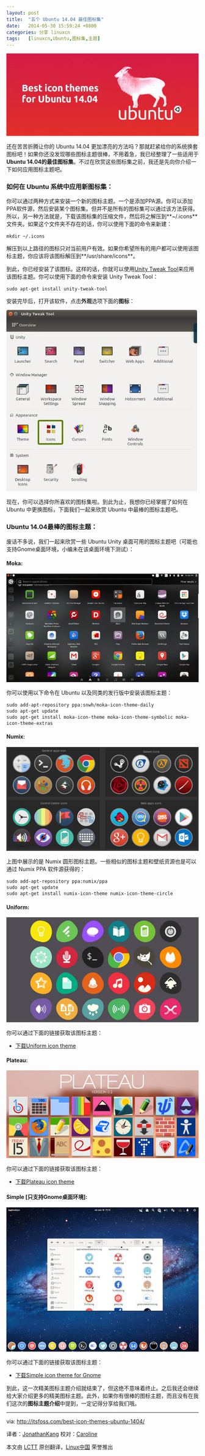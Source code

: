 ```yaml
---
layout: post
title:	"五个 Ubuntu 14.04 最佳图标集"
date:	2014-05-30 15:59:24 +0800 
categories:	分享 linuxcn 
tags:	[linuxcn,Ubuntu,图标集,主题]
---
```



![](/Asserts/Images/album/201405/30/155925uhkfiv86gvr3z3d3.jpeg)


还在苦苦折腾让你的 Ubuntu 14.04 更加漂亮的方法吗？那就赶紧给你的系统换套图标吧！如果你还没发现哪些图标主题很棒，不用着急，我已经整理了一些适用于**Ubuntu 14.04的最佳图标集**。不过在欣赏这些图标集之前，我还是先向你介绍一下如何应用图标主题吧。


### 如何在 Ubuntu 系统中应用新图标集：


你可以通过两种方式来安装一个新的图标主题。一个是添加PPA源。你可以添加PPA软件源，然后安装某个图标集。但并不是所有的图标集可以通过该方法获得。所以，另一种方法就是，下载该图标集的压缩文件，然后将之解压到**~/.icons**文件夹。如果这个文件夹不存在的话，你可以使用下面的命令来新建：



```
mkdir ~/.icons

```

解压到以上路径的图标只对当前用户有效。如果你希望所有的用户都可以使用该图标主题，你应该将该图标解压到**/usr/share/icons**。


到此，你已经安装了该图标。这样的话，你就可以使用[Unity Tweak Tool](http://itsfoss.com/how-to-install-themes-in-ubuntu-13-10/)来应用该图标主题。你可以使用下面的命令来安装 Unity Tweak Tool：



```
sudo apt-get install unity-tweak-tool

```

安装完毕后，打开该软件，点击**外观**选项下面的**图标**：


![](/Asserts/Images/album/201405/30/155925m0koo1q01olq8lq0.jpeg)


现在，你可以选择你所喜欢的图标集啦。到此为止，我想你已经掌握了如何在 Ubuntu 中更换图标，下面我们一起来欣赏 Ubuntu 中最棒的图标主题吧。


### Ubuntu 14.04最棒的图标主题：


废话不多说，我们一起来欣赏一些 Ubuntu Unity 桌面可用的图标主题吧（可能也支持Gnome桌面环境，小编未在该桌面环境下测试）：


#### Moka:


![](/Asserts/Images/album/201405/30/155925pvau7fkrz2razval.jpeg)


你可以使用以下命令在 Ubuntu 以及同类的发行版中安装该图标主题：



```
sudo add-apt-repository ppa:snwh/moka-icon-theme-daily
sudo apt-get update
sudo apt-get install moka-icon-theme moka-icon-theme-symbolic moka-icon-theme-extras

```

#### Numix:


![](/Asserts/Images/album/201405/30/155926vla9i32halvilcc7.jpeg)


上图中展示的是 Numix 圆形图标主题。一些相似的图标主题和壁纸资源也是可以通过 Numix PPA 软件源获得的：



```
sudo add-apt-repository ppa:numix/ppa
sudo apt-get update
sudo apt-get install numix-icon-theme numix-icon-theme-circle

```

#### Uniform:


![](/Asserts/Images/album/201405/30/155926ekdhkofw711o7hgg.jpeg)


你可以通过下面的链接获取该图标主题：


* [下载Uniform icon theme](http://0rax0.deviantart.com/art/Uniform-Icon-Theme-453054609)


#### Plateau:


![](/Asserts/Images/album/201405/30/155927c72aszm5rgnnffn2.jpeg)


你可以通过下面的链接获取该图标主题：


* [下载Plateau icon theme](http://malysss.deviantart.com/art/Plateau-0-2-391110900)


#### Simple [只支持Gnome桌面环境]:


![](/Asserts/Images/album/201405/30/155927py7m5wmmhnwyyw7z.jpeg)


你可以通过下面的链接获取该图标主题：


* [下载Simple icon theme for Gnome](http://www.deviantart.com/art/Simple-icon-theme-426040287)


到此，这一次精美图标主题介绍就结束了，但这绝不意味着终止。之后我还会继续给大家介绍更多的精美图标主题。此外，如果你有很棒的图标主题，而且没有在我们这次的**图标主题介绍**中提到，一定记得分享给我们哦。




---


via: <http://itsfoss.com/best-icon-themes-ubuntu-1404/>


译者：[JonathanKang](https://github.com/JonathanKang) 校对：[Caroline](https://github.com/carolinewuyan)


本文由 [LCTT](https://github.com/LCTT/TranslateProject) 原创翻译，[Linux中国](http://linux.cn/) 荣誉推出

